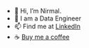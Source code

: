 - 👋 Hi, I’m Nirmal.
- 👀 I am a Data Engineer
- 📫 Find me at [LinkedIn](https://www.linkedin.com/in/nirmal-kumar-developer)
- ☕ [Buy me a coffee](https://www.buymeacoffee.com/nirmalkumar)
<!---
nirmal127001/nirmal127001 is a ✨ special ✨ repository because its `README.md` (this file) appears on your GitHub profile.
You can click the Preview link to take a look at your changes.
--->
